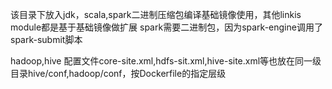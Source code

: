 该目录下放入jdk，scala,spark二进制压缩包编译基础镜像使用，其他linkis module都是基于基础镜像做扩展
spark需要二进制包，因为spark-engine调用了spark-submit脚本

hadoop,hive 配置文件core-site.xml,hdfs-sit.xml,hive-site.xml等也放在同一级目录hive/conf,hadoop/conf，按Dockerfile的指定层级